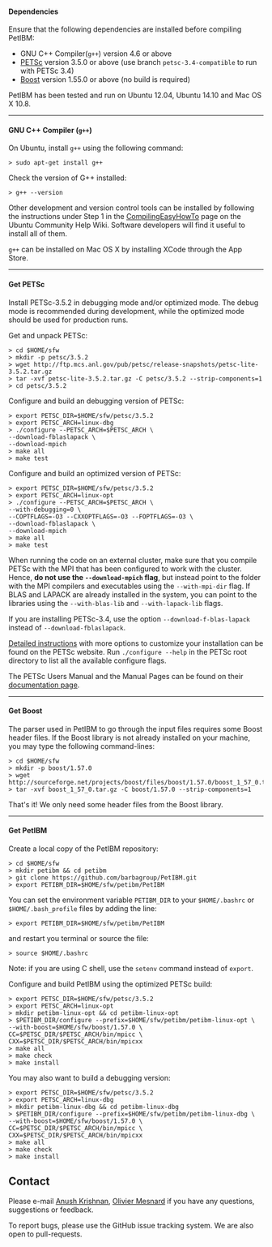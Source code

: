 #### Dependencies

Ensure that the following dependencies are installed before compiling PetIBM:

* GNU C++ Compiler(`g++`) version 4.6 or above
* [PETSc](http://www.mcs.anl.gov/petsc/) version 3.5.0 or above (use branch `petsc-3.4-compatible` to run with PETSc 3.4)
* [Boost](http://www.boost.org) version 1.55.0 or above (no build is required)

PetIBM has been tested and run on Ubuntu 12.04, Ubuntu 14.10 and Mac OS X 10.8.

---

#### GNU C++ Compiler (`g++`)

On Ubuntu, install `g++` using the following command:

    > sudo apt-get install g++

Check the version of G++ installed:

    > g++ --version

Other development and version control tools can be installed by following the instructions under Step 1 in the
[CompilingEasyHowTo](https://help.ubuntu.com/community/CompilingEasyHowTo) page on the Ubuntu Community Help Wiki.
Software developers will find it useful to install all of them.

`g++` can be installed on Mac OS X by installing XCode through the App Store.

---

#### Get PETSc

Install PETSc-3.5.2 in debugging mode and/or optimized mode. The debug mode is recommended during development, while the optimized mode should be used for production runs.

Get and unpack PETSc:

    > cd $HOME/sfw
    > mkdir -p petsc/3.5.2
    > wget http://ftp.mcs.anl.gov/pub/petsc/release-snapshots/petsc-lite-3.5.2.tar.gz
    > tar -xvf petsc-lite-3.5.2.tar.gz -C petsc/3.5.2 --strip-components=1
    > cd petsc/3.5.2

Configure and build an debugging version of PETSc:

    > export PETSC_DIR=$HOME/sfw/petsc/3.5.2
    > export PETSC_ARCH=linux-dbg
    > ./configure --PETSC_ARCH=$PETSC_ARCH \
    --download-fblaslapack \
    --download-mpich
    > make all
    > make test

Configure and build an optimized version of PETSc:

    > export PETSC_DIR=$HOME/sfw/petsc/3.5.2
    > export PETSC_ARCH=linux-opt
    > ./configure --PETSC_ARCH=$PETSC_ARCH \
    --with-debugging=0 \
    --COPTFLAGS=-O3 --CXXOPTFLAGS=-O3 --FOPTFLAGS=-O3 \
    --download-fblaslapack \
    --download-mpich
    > make all
    > make test

When running the code on an external cluster, make sure that you compile PETSc with the MPI that has been configured to work with the cluster. Hence, **do not use the `--download-mpich` flag**, but instead point to the folder with the MPI compilers and executables using the `--with-mpi-dir` flag. If BLAS and LAPACK are already installed in the system, you can point to the libraries using the `--with-blas-lib` and `--with-lapack-lib` flags.

If you are installing PETSc-3.4, use the option `--download-f-blas-lapack` instead of `--download-fblaslapack`.

[Detailed instructions](http://www.mcs.anl.gov/petsc/documentation/installation.html) with more options to customize your installation can be found on the PETSc website. Run `./configure --help` in the PETSc root directory to list all the available configure flags.

The PETSc Users Manual and the Manual Pages can be found on their
[documentation page](http://www.mcs.anl.gov/petsc/documentation/index.html).

---

#### Get Boost

The parser used in PetIBM to go through the input files requires some Boost header files.
If the Boost library is not already installed on your machine, you may type the following command-lines:

    > cd $HOME/sfw
    > mkdir -p boost/1.57.0
    > wget http://sourceforge.net/projects/boost/files/boost/1.57.0/boost_1_57_0.tar.gz
    > tar -xvf boost_1_57_0.tar.gz -C boost/1.57.0 --strip-components=1

That's it! We only need some header files from the Boost library.

---

#### Get PetIBM

Create a local copy of the PetIBM repository:

    > cd $HOME/sfw
    > mkdir petibm && cd petibm
    > git clone https://github.com/barbagroup/PetIBM.git
    > export PETIBM_DIR=$HOME/sfw/petibm/PetIBM

You can set the environment variable `PETIBM_DIR` to your `$HOME/.bashrc` or `$HOME/.bash_profile` files by adding the line:

    > export PETIBM_DIR=$HOME/sfw/petibm/PetIBM

and restart you terminal or  source the file:

    > source $HOME/.bashrc

Note: if you are using C shell, use the `setenv` command instead of `export`.


Configure and build PetIBM using the optimized PETSc build:

    > export PETSC_DIR=$HOME/sfw/petsc/3.5.2
    > export PETSC_ARCH=linux-opt
    > mkdir petibm-linux-opt && cd petibm-linux-opt
    > $PETIBM_DIR/configure --prefix=$HOME/sfw/petibm/petibm-linux-opt \
    --with-boost=$HOME/sfw/boost/1.57.0 \
    CC=$PETSC_DIR/$PETSC_ARCH/bin/mpicc \
    CXX=$PETSC_DIR/$PETSC_ARCH/bin/mpicxx
    > make all
    > make check
    > make install

You may also want to build a debugging version:

    > export PETSC_DIR=$HOME/sfw/petsc/3.5.2
    > export PETSC_ARCH=linux-dbg
    > mkdir petibm-linux-dbg && cd petibm-linux-dbg
    > $PETIBM_DIR/configure --prefix=$HOME/sfw/petibm/petibm-linux-dbg \
    --with-boost=$HOME/sfw/boost/1.57.0 \
    CC=$PETSC_DIR/$PETSC_ARCH/bin/mpicc \
    CXX=$PETSC_DIR/$PETSC_ARCH/bin/mpicxx
    > make all
    > make check
    > make install


## Contact

Please e-mail [Anush Krishnan](mailto:k.anush@gmail.com), [Olivier Mesnard](mailto:mesnardo@gwu.edu) if you have any questions, suggestions or feedback.

To report bugs, please use the GitHub issue tracking system.
We are also open to pull-requests.
